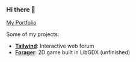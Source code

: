 ### Hi there 👋

[My Portfolio](https://portfolio-ruihuang.vercel.app/)

Some of my projects: 
- **[Tailwind](https://github.com/RuiQiHuang1832/RuiWebApp)**: Interactive web forum
- **[Forager](https://github.com/RuiQiHuang1832/Forager)**: 2D game built in LibGDX (unfinished)

<!--
**RuiQiHuang1832/RuiQiHuang1832** is a ✨ _special_ ✨ repository because its `README.md` (this file) appears on your GitHub profile.

Here are some ideas to get you started:

- 🔭 I’m currently working on ...
- 🌱 I’m currently learning ...
- 👯 I’m looking to collaborate on ...
- 🤔 I’m looking for help with ...
- 💬 Ask me about ...
- 📫 How to reach me: ...
- 😄 Pronouns: ...
- ⚡ Fun fact: ...
-->
